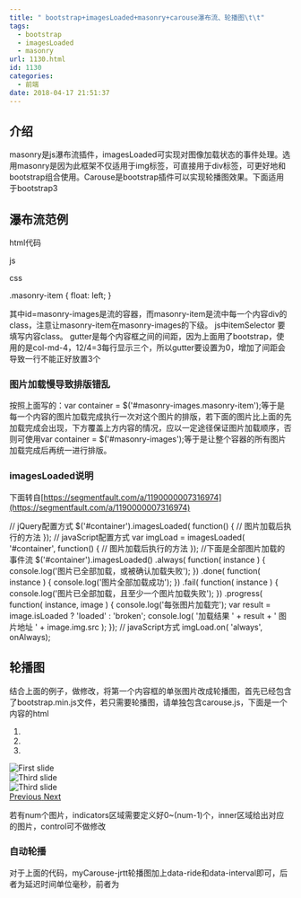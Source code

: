 ```yaml
---
title: " bootstrap+imagesLoaded+masonry+carouse瀑布流、轮播图\t\t"
tags:
  - bootstrap
  - imagesLoaded
  - masonry
url: 1130.html
id: 1130
categories:
  - 前端
date: 2018-04-17 21:51:37
---
```


介绍
--

masonry是js瀑布流插件，imagesLoaded可实现对图像加载状态的事件处理。选用masonry是因为此框架不仅适用于img标签，可直接用于div标签，可更好地和bootstrap组合使用。Carouse是bootstrap插件可以实现轮播图效果。下面适用于bootstrap3

瀑布流范例
-----

html代码

<div id="masonry-images" class="row">
  <div class="col-md-4 masonry-item">
    <div class="fh5co-blog animate-box">
      <a class="blog-bg" style="background-image: url(images/portfolio-1.jpg);"></a>
    </div>
  </div>
  <div class="col-md-4 masonry-item">
    <div class="fh5co-blog animate-box">
      <a class="blog-bg" style="background-image: url(images/portfolio-1.jpg);"></a>
    </div>
  </div>
  <div class="col-md-4 masonry-item">
    <div class="fh5co-blog animate-box">
      <a class="blog-bg" style="background-image: url(images/portfolio-1.jpg);"></a>
    </div>
  </div>
  <div class="col-md-4 masonry-item">
    <div class="fh5co-blog animate-box">
      <a class="blog-bg" style="background-image: url(images/portfolio-1.jpg);"></a>
    </div>
  </div>
  <div class="col-md-4 masonry-item">
    <div class="fh5co-blog animate-box">
      <a class="blog-bg" style="background-image: url(images/portfolio-1.jpg);"></a>
    </div>
  </div>
  <div class="col-md-4 masonry-item">
    <div class="fh5co-blog animate-box">
      <a class="blog-bg" style="background-image: url(images/portfolio-1.jpg);"></a>
  </div>
</div>

js

<script src="js/bootstrap.min.js"></script>
<script src="js/jquery.min.js"></script>
<script type="text/javascript" src="js/masonry.pkgd.min.js" ></script>
<script type="text/javascript" src="js/imagesloaded.pkgd.min.js"></script>
<script type="text/javascript">
  $(document).ready(
    function() {
      var container = $('#masonry-images.masonry-item');
      var masonryContainer = $('#masonry-images');
      container.imagesLoaded(function(){
        container.fadeIn();
        masonryContainer.masonry({
          itemSelector : '.masonry-item',
          gutter: 0,
          isAnimated: true,
        });
      });
    }
      );
</script>

css

.masonry-item {
  float: left;
}

其中id=masonry-images是流的容器，而masonry-item是流中每一个内容div的class，注意让masonry-item在masonry-images的下级。 js中itemSelector 要填写内容class。 gutter是每个内容框之间的间距，因为上面用了bootstrap，使用的是col-md-4，12/4=3每行显示三个，所以gutter要设置为0，增加了间距会导致一行不能正好放置3个

### 图片加载慢导致排版错乱

按照上面写的：var container = $('#masonry-images.masonry-item');等于是每一个内容的图片加载完成执行一次对这个图片的排版，若下面的图片比上面的先加载完成会出现，下方覆盖上方内容的情况，应以一定途径保证图片加载顺序，否则可使用var container = $('#masonry-images');等于是让整个容器的所有图片加载完成后再统一进行排版。

### imagesLoaded说明

下面转自[https://segmentfault.com/a/1190000007316974](https://segmentfault.com/a/1190000007316974)

// jQuery配置方式
$('#container').imagesLoaded( function() {
  // 图片加载后执行的方法
});
// javaScript配置方式
var imgLoad = imagesLoaded( '#container', function() {
    // 图片加载后执行的方法
});
//下面是全部图片加载的事件流
$('#container').imagesLoaded()
  .always( function( instance ) {
    console.log('图片已全部加载，或被确认加载失败');
  })
  .done( function( instance ) {
    console.log('图片全部加载成功');
  })
  .fail( function( instance ) {
    console.log('图片已全部加载，且至少一个图片加载失败');
  })
  .progress( function( instance, image ) {
    console.log('每张图片加载完');
    var result = image.isLoaded ? 'loaded' : 'broken';
    console.log( '加载结果 ' + result + ' 图片地址 ' + image.img.src );
  });
// javaScript方式
imgLoad.on( 'always', onAlways);

轮播图
---

结合上面的例子，做修改，将第一个内容框的单张图片改成轮播图，首先已经包含了bootstrap.min.js文件，若只需要轮播图，请单独包含carouse.js，下面是一个内容的html

<div class="col-md-4 masonry-item"> 
  <div class="fh5co-blog animate-box"> 
    	<div id="myCarouse-jrtt" class="carousel slide">
              <ol class="carousel-indicators">
                <li data-target="#myCarouse-jrtt" data-slide-to="0" class="active"></li>
                <li data-target="#myCarouse-jrtt" data-slide-to="1"></li>
                <li data-target="#myCarouse-jrtt" data-slide-to="2"></li>
              </ol>
              <div class="carousel-inner">
                <div class="item active">
                  <img src="/pic/1.png" alt="First slide">
                </div>
                <div class="item">
                  <img src="/pic/2.png" alt="Third slide">
                </div>
                <div class="item">
                  <img src="/pic/3.png" alt="Third slide">
                </div>
              </div>
              <a class="left carousel-control" href="#myCarouse-jrtt" role="button" data-slide="prev">
                <span class="glyphicon glyphicon-chevron-left" aria-hidden="true"></span>
                <span class="sr-only">Previous</span>
              </a>
              <a class="right carousel-control" href="#myCarouse-jrtt" role="button" data-slide="next">
                <span class="glyphicon glyphicon-chevron-right" aria-hidden="true"></span>
                <span class="sr-only">Next</span>
              </a>
            </div>
  </div>
</div>

若有num个图片，indicators区域需要定义好0~(num-1)个，inner区域给出对应的图片，control可不做修改

### 自动轮播

对于上面的代码，myCarouse-jrtt轮播图加上data-ride和data-interval即可，后者为延迟时间单位毫秒，前者为<div id="myCarouse-jrtt" class="carousel slide" data-ride="carousel" data-interval="2000">
